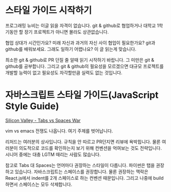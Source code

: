 # 스타일 가이드 시작하기

프로그래밍 뉴비는 이글 읽을 자격이 없습니다. git & github로 협업하거나 대학교 1학기동안 할 장기 프로젝트가 아니면 몰라도 상관없습니다.

협업 상대가 시간인가요? 미래 자신과 과거의 자신 사이 협업이 필요한가요? git과 github를 배워보세요. 그래도 일하기 어렵나요? 이 글 읽는게 맞습니다.

최소한 git & github로 PR 던질 줄 알때 읽기 시작하기 바랍니다. 그 미만은 git & github를 공부합니다. 그리고 git & github의 필요성을 모르겠으면 대규모 프로젝트를 개발할 능력이 없고 필요성도 자각할만큼 실력도 없는 것입니다.

# 자바스크립트 스타일 가이드(JavaScript Style Guide)

[Silicon Valley - Tabs vs Spaces War](https://www.youtube.com/watch?v=V7PLxL8jIl8)

vim vs emacs 전쟁도 나옵니다. 여기 주제를 벗어납니다.

리처드는 여러분의 상사입니다. 규칙을 안 따르고 PR던지면 리뷰에 욕박힙니다. 물론 여러분이 의도적으로 코드를 확인하는지 보기 위해 컨벤션을 억여보는 것도 전략입니다. 시니어 중에는 대충 LGTM 때리는 사람도 많습니다.

참고로 Tabs 대 Spaces는 언어마다 권장하는 스타일이 다릅니다. 파이썬은 탭을 권장하고 있습니다. 자바스크립트는 스페이스를 권장합니다. 물론 권장하는 맥락은 React.js에서 indent를 2개 스페이스로 하는 컨벤션 때문입니다. 그리고 나중에 build하면서 스페이스는 모두 삭제합니다.


